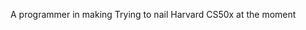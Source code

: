 A programmer in making
Trying to nail Harvard CS50x at the moment

<!---
safa-aamir/safa-aamir is a ✨ special ✨ repository because its `README.md` (this file) appears on your GitHub profile.
You can click the Preview link to take a look at your changes.
--->
